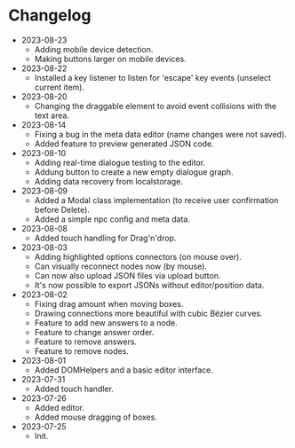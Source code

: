 # Changelog

- 2023-08-23
  - Adding mobile device detection.
  - Making buttons larger on mobile devices.
- 2023-08-22
  - Installed a key listener to listen for 'escape' key events (unselect current item).
- 2023-08-20
  - Changing the draggable element to avoid event collisions with the text area.
- 2023-08-14
  - Fixing a bug in the meta data editor (name changes were not saved).
  - Added feature to preview generated JSON code.
- 2023-08-10
  - Adding real-time dialogue testing to the editor.
  - Addung button to create a new empty dialogue graph.
  - Adding data recovery from localstorage.
- 2023-08-09
  - Added a Modal class implementation (to receive user confirmation before Delete).
  - Added a simple npc config and meta data.
- 2023-08-08
  - Added touch handling for Drag'n'drop.
- 2023-08-03
  - Adding highlighted options connectors (on mouse over).
  - Can visually reconnect nodes now (by mouse).
  - Can now also upload JSON files via upload button.
  - It's now possible to export JSONs without editor/position data.
- 2023-08-02
  - Fixing drag amount when moving boxes.
  - Drawing connections more beautiful with cubic Bézier curves.
  - Feature to add new answers to a node.
  - Feature to change answer order.
  - Feature to remove answers.
  - Feature to remove nodes.
- 2023-08-01
  - Added DOMHelpers and a basic editor interface.
- 2023-07-31
  - Added touch handler.
- 2023-07-26
  - Added editor.
  - Added mouse dragging of boxes.
- 2023-07-25
  - Init.
